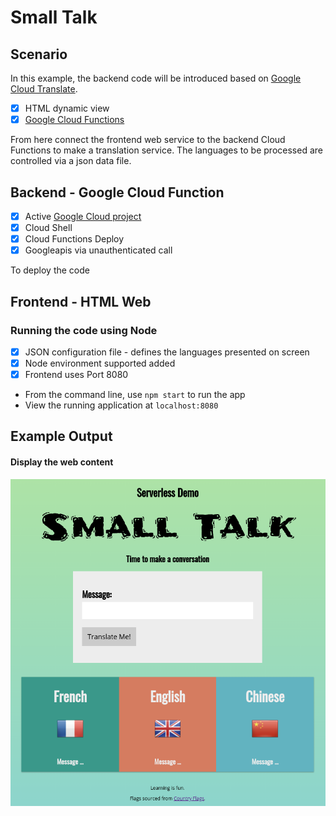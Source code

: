 # Small Talk

## Scenario

In this example, the backend code will be introduced based on [Google Cloud Translate](https://cloud.google.com/translate/docs/languages).

- [X] HTML dynamic view
- [x] [Google Cloud Functions](https://cloud.google.com/functions)

From here connect the frontend web service to the backend Cloud Functions to make a translation service. The languages to be processed are controlled via a
json data file.

## Backend - Google Cloud Function

- [X] Active [Google Cloud project](https://cloud.google.com/free)
- [X] Cloud Shell
- [X] Cloud Functions Deploy
- [x] Googleapis via unauthenticated call

To deploy the code 

## Frontend - HTML Web

### Running the code using Node

- [X] JSON configuration file - defines the languages presented on screen
- [X] Node environment supported added
- [X] Frontend uses Port 8080

* From the command line, use `npm start` to run the app
* View the running application at `localhost:8080`

## Example Output

#### Display the web content

![small-talk](https://github.com/rosera/serverless-bootcamp/blob/master/sdp-2-serverless/images/03-lab-small-talk.png "Small Talk app")

